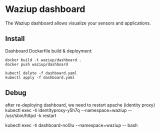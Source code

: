 
Waziup dashboard
================

The Waziup dashboard allows visualize your sensors and applications.


Install
-------

Dashboard Dockerfile build & deployment:

```
docker build -t waziup/dashboard .
docker push waziup/dashboard

kubectl delete -f dashboard.yaml
kubectl apply -f dashboard.yaml
```

Debug
-----

after re-deploying dashboard, we need to restart apache (identity proxy)
kubectl exec -ti identityproxy-y5h7q --namespace=waziup --  /usr/sbin/httpd -k restart

kubectl exec -ti dashboard-no0lu --namespace=waziup --  bash
